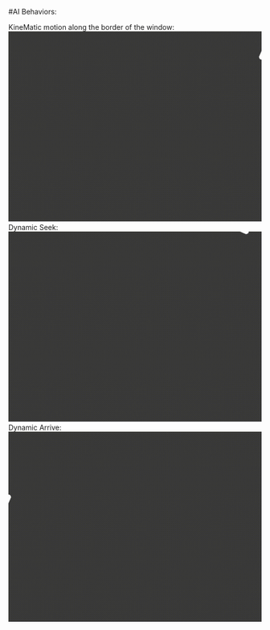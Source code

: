 #AI Behaviors:

KineMatic motion along the border of the window:
![](https://github.com/sHoEbHaMm/The-AI-Engine/blob/main/Media/Kinematic.gif)
Dynamic Seek:
![](https://github.com/sHoEbHaMm/The-AI-Engine/blob/main/Media/Seek.gif)
Dynamic Arrive:
![](https://github.com/sHoEbHaMm/The-AI-Engine/blob/main/Media/Arrive.gif)
